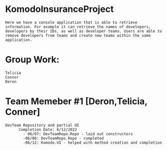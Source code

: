 # KomodoInsuranceProject
    Here we have a console application that is able to retrieve information. For example it can retrieve the names of developers, developers by their IDs, as well as developer teams. Users are able to remove developers from teams and create new teams within the same application. 
# Group Work:
    Telicia
    Connor
    Deron
 # Team Memeber #1 [Deron,Telicia, Conner]
    DevTeam Repository and partial UI
          Completion Date: 6/12/2022
            - 06/07: DevTeamRepo.Repo - laid out constructors
            -06/08: DevTeamRepo.Repo - completed
            -06/12: Komodo.UI - helped with method creation and completion

